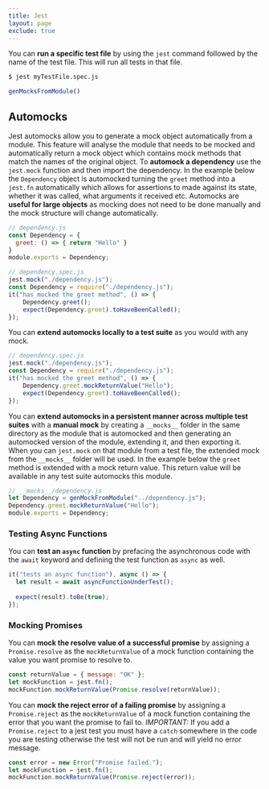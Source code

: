 ```yaml
---
title: Jest
layout: page
exclude: true
---
```


You can **run a specific test file** by using the `jest` command followed by the name of the test file. This will run all tests in that file.
```bash
$ jest myTestFile.spec.js
```


```js
genMocksFromModule()
```

## Automocks

Jest automocks allow you to generate a mock object automatically from a module. This feature will analyse the module that needs to be mocked and automatically return a mock object which contains mock methods that match the names of the original object. To **automock a dependency** use the `jest.mock` function and then import the dependency. In the example below the `Dependency` object is automocked turning the `greet` method into a `jest.fn` automatically which allows for assertions to made against its state, whether it was called, what arguments it received etc. Automocks are **useful for large objects** as mocking does not need to be done manually and the mock structure will change automatically.
```js
// dependency.js
const Dependency = {
  greet: () => { return "Hello" }
}
module.exports = Dependency;

// dependency.spec.js
jest.mock("./dependency.js");
const Dependency = require("./dependency.js");
it("has mocked the greet method", () => {
	Dependency.greet();
	expect(Dependency.greet).toHaveBeenCalled();
});
```
You can **extend automocks locally to a test suite** as you would with any mock.
```js
// dependency.spec.js
jest.mock("./dependency.js");
const Dependency = require("./dependency.js");
it("has mocked the greet method", () => {
	Dependency.greet.mockReturnValue("Hello");
	expect(Dependency.greet).toHaveBeenCalled();
});
```

You can **extend automocks in a persistent manner across multiple test suites** with a **manual mock** by creating a `__mocks__` folder in the same directory as the module that is automocked and then generating an automocked version of the module, extending it, and then exporting it. When you can `jest.mock` on that module from a test file, the extended mock from the `__mocks__` folder will be used. In the example below the `greet` method is extended with a mock return value. This return value will be available in any test suite automocks this module.
```js
// __mocks__/dependency.js
let Dependency = genMockFromModule("../dependency.js");
Dependency.greet.mockReturnValue("Hello");
module.exports = Dependency;
```


### Testing Async Functions

You can **test an `async` function** by prefacing the asynchronous code with the `await` keyword and defining the test function as `async` as well.
```js
it("tests an async function"), async () => {
  let result = await asyncFunctionUnderTest();
  
  expect(result).toBe(true);
});
```

### Mocking Promises

You can **mock the resolve value of a successful promise** by assigning a `Promise.resolve` as the `mockReturnValue` of a mock function containing the value you want promise to resolve to.
```js
const returnValue = { message: "OK" };
let mockFunction = jest.fn();
mockFunction.mockReturnValue(Promise.resolve(returnValue));
```

You can **mock the reject error of a failing promise** by assigning a `Promise.reject` as the `mockReturnValue` of a mock function containing the error that you want the promise to fail to. *IMPORTANT:* If you add a `Promise.reject` to a jest test you must have a `catch` somewhere in the code you are testing otherwise the test will not be run and will yield no error message.
```js
const error = new Error("Promise failed.");
let mockFunction = jest.fn();
mockFunction.mockReturnValue(Promise.reject(error));
```
<!--stackedit_data:
eyJoaXN0b3J5IjpbLTIwMTM2MjE2ODIsMTc0MzU0MzExNCwtMT
gwODI3MzgzMiw0NDg3ODkzMjcsLTE1MDE4NTg3NDYsLTE1MDA5
NTQ2NzAsNzQ4NjM5MTE1XX0=
-->